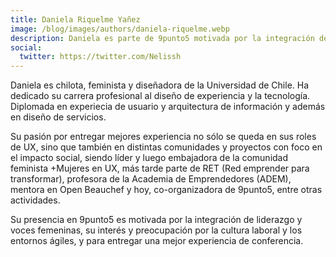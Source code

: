 ```yaml
---
title: Daniela Riquelme Yañez
image: /blog/images/authors/daniela-riquelme.webp
description: Daniela es parte de 9punto5 motivada por la integración de liderazgo y voces femeninas, su interés y preocupación por la cultura laboral y los entornos ágiles, y para entregar una mejor experiencia de conferencia.
social:
  twitter: https://twitter.com/Nelissh
---
```


Daniela es chilota, feminista y diseñadora de la Universidad de Chile. Ha dedicado su carrera profesional al diseño de experiencia y la tecnología. Diplomada en experiecia de usuario y arquitectura de información y además en diseño de servicios.

Su pasión por entregar mejores experiencia no sólo se queda en sus roles de UX, sino que también en distintas comunidades y proyectos con foco en el impacto social, siendo líder y luego embajadora de la comunidad feminista +Mujeres en UX, más tarde parte de RET (Red emprender para transformar), profesora de la Academia de Emprendedores (ADEM), mentora en Open Beauchef y hoy, co-organizadora de 9punto5, entre otras actividades.

Su presencia en 9punto5 es motivada por la integración de liderazgo y voces femeninas, su interés y preocupación por la cultura laboral y los entornos ágiles, y para entregar una mejor experiencia de conferencia.